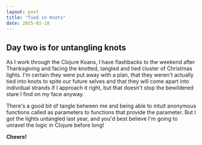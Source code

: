 ```yaml
---
layout: post
title: "Tied in Knots"
date: 2025-02-18
---
```


## Day two is for untangling knots 
As I work through the Clojure Koans, I have flashbacks to the weekend after Thanksgiving and facing the
knotted, tangled and tied cluster of Christmas lights. I'm certain they were put away with a plan, 
that they weren't actually tied into knots to spite our future selves and that they will come apart 
into individual strands if I approach it right, but that doesn't stop the bewildered stare I find 
on my face anyway. 

There's a good bit of tangle between me and being able to intuit anonymous functions called as 
parameters to functions that provide the parameter. But I got the lights untangled last year, and
you'd best believe I'm going to unravel the logic in Clojure before long!

**Cheers!**
